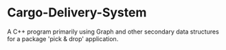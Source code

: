 # Cargo-Delivery-System
A C++ program primarily using Graph and other secondary data structures for a package 'pick & drop' application.
